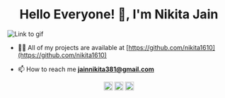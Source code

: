  <h1 align="center">Hello Everyone! 👋, I'm Nikita Jain</h1>

![](https://camo.githubusercontent.com/5ff9182d12e799168a3bb67b88df7388ae08ede3/68747470733a2f2f6d69726f2e6d656469756d2e636f6d2f6d61782f3837352f312a7164415731546a434e353768316c6275757a766368672e676966 "Link to gif")




- 👨‍💻 All of my projects are available at [https://github.com/nikita1610](https://github.com/nikita1610)

- 📫 How to reach me **jainnikita381@gmail.com**

<p align="center">
<a href="https://twitter.com/jainnikita1" target="blank"><img align="center" src="https://cdn.jsdelivr.net/npm/simple-icons@3.0.1/icons/twitter.svg" alt="jainnikita1" height="20" width="20" /></a>
<a href="https://linkedin.com/in/nikita1610" target="blank"><img align="center" src="https://cdn.jsdelivr.net/npm/simple-icons@3.0.1/icons/linkedin.svg" alt="nikita1610" height="20" width="20" /></a>
<a href="https://www.kaggle.com/nikitajain16" target="blank"><img align="center" src="https://cdn.jsdelivr.net/npm/simple-icons@3.0.1/icons/kaggle.svg" alt="nikita1610" height="20" width="20" /></a>
 
</p>
